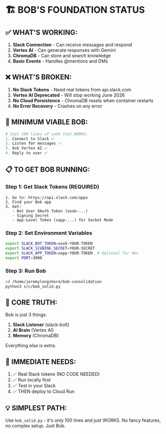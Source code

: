 # 🏗️ BOB'S FOUNDATION STATUS

## ✅ WHAT'S WORKING:
1. **Slack Connection** - Can receive messages and respond
2. **Vertex AI** - Can generate responses with Gemini
3. **ChromaDB** - Can store and search knowledge
4. **Basic Events** - Handles @mentions and DMs

## ❌ WHAT'S BROKEN:
1. **No Slack Tokens** - Need real tokens from api.slack.com
2. **Vertex AI Deprecated** - Will stop working June 2026
3. **No Cloud Persistence** - ChromaDB resets when container restarts
4. **No Error Recovery** - Crashes on any error

## 🔧 MINIMUM VIABLE BOB:
```python
# Just 100 lines of code that WORKS:
1. Connect to Slack ✅
2. Listen for messages ✅
3. Ask Vertex AI ✅
4. Reply to user ✅
```

## 📋 TO GET BOB RUNNING:

### Step 1: Get Slack Tokens (REQUIRED)
```
1. Go to: https://api.slack.com/apps
2. Find your Bob app
3. Get:
   - Bot User OAuth Token (xoxb-...)
   - Signing Secret
   - App-Level Token (xapp-...) for Socket Mode
```

### Step 2: Set Environment Variables
```bash
export SLACK_BOT_TOKEN=xoxb-YOUR-TOKEN
export SLACK_SIGNING_SECRET=YOUR-SECRET
export SLACK_APP_TOKEN=xapp-YOUR-TOKEN  # Optional for dev
export PORT=3000
```

### Step 3: Run Bob
```bash
cd /home/jeremylongshore/bob-consolidation
python3 src/bob_solid.py
```

## 🎯 CORE TRUTH:
Bob is just 3 things:
1. **Slack Listener** (slack-bolt)
2. **AI Brain** (Vertex AI) 
3. **Memory** (ChromaDB)

Everything else is extra.

## 🚨 IMMEDIATE NEEDS:
1. ✅ Real Slack tokens (NO CODE NEEDED)
2. ✅ Run locally first
3. ✅ Test in your Slack
4. ✅ THEN deploy to Cloud Run

## 💡 SIMPLEST PATH:
Use `bob_solid.py` - it's only 100 lines and just WORKS.
No fancy features, no complex setup. Just Bob.